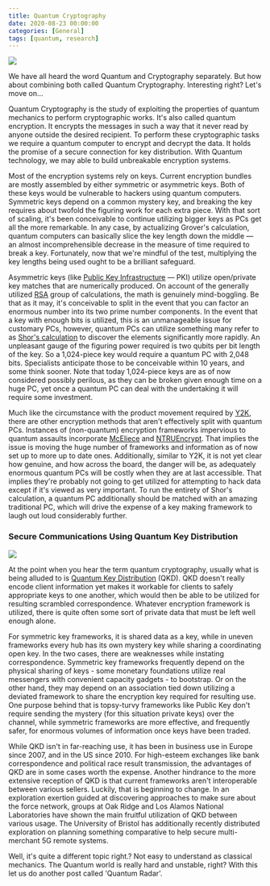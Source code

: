 ```yaml
---
title: Quantum Cryptography
date: 2020-08-23 00:00:00 
categories: [General]
tags: [quantum, research]
---
```


![](https://1.bp.blogspot.com/-dHbOK5DK7JE/XyPTQGduczI/AAAAAAAABgA/HnHvSpAndfs9ntrEMzYEF-W6SB4civYMACLcBGAsYHQ/w781-h520/analytics-3088958_1920.jpg)

We have all heard the word Quantum and Cryptography separately. But how about combining both called Quantum Cryptography. Interesting right? Let's move on...

Quantum Cryptography  is the study of exploiting the properties of quantum mechanics to perform cryptographic works. It's also called quantum encryption. It encrypts the messages in such a way that it never read by anyone outside the desired recipient. To perform these cryptographic tasks we require a quantum computer to encrypt and decrypt the data. It holds the promise of a secure connection for key distribution. With Quantum technology, we may able to build unbreakable encryption systems.

Most of the encryption systems rely on keys. Current encryption bundles are mostly assembled by either symmetric or asymmetric keys. Both of these keys would be vulnerable to hackers using quantum computers. Symmetric keys depend on a common mystery key, and breaking the key requires about twofold the figuring work for each extra piece. With that sort of scaling, it's been conceivable to continue utilizing bigger keys as PCs get all the more remarkable. In any case, by actualizing Grover's calculation, quantum computers can basically slice the key length down the middle — an almost incomprehensible decrease in the measure of time required to break a key. Fortunately, now that we're mindful of the test, multiplying the key lengths being used ought to be a brilliant safeguard.

Asymmetric keys (like  [Public Key Infrastructure](https://www.tutorialspoint.com/cryptography/public_key_infrastructure.htm)  — PKI) utilize open/private key matches that are numerically produced. On account of the generally utilized  [RSA](https://en.wikipedia.org/wiki/RSA_%28cryptosystem%29)  group of calculations, the math is genuinely mind-boggling. Be that as it may, it's conceivable to split in the event that you can factor an enormous number into its two prime number components. In the event that a key with enough bits is utilized, this is an unmanageable issue for customary PCs, however, quantum PCs can utilize something many refer to as  [Shor's calculation](https://qudev.phys.ethz.ch/static/content/QSIT15/Shors%20Algorithm.pdf) to discover the elements significantly more rapidly. An unpleasant gauge of the figuring power required is two qubits per bit length of the key. So a 1,024-piece key would require a quantum PC with 2,048 bits. Specialists anticipate those to be conceivable within 10 years, and some think sooner. Note that today 1,024-piece keys are as of now considered possibly perilous, as they can be broken given enough time on a huge PC, yet once a quantum PC can deal with the undertaking it will require some investment.

  
Much like the circumstance with the product movement required by  [Y2K](https://en.wikipedia.org/wiki/Year_2000_problem), there are other encryption methods that aren't effectively split with quantum PCs. Instances of (non-quantum) encryption frameworks impervious to quantum assaults incorporate  [McEliece](https://math.unl.edu/~s-jeverso2/McElieceProject.pdf)  and  [NTRUEncrypt](https://en.wikipedia.org/wiki/NTRUEncrypt). That implies the issue is moving the huge number of frameworks and information as of now set up to more up to date ones. Additionally, similar to Y2K, it is not yet clear how genuine, and how across the board, the danger will be, as adequately enormous quantum PCs will be costly when they are at last accessible. That implies they're probably not going to get utilized for attempting to hack data except if it's viewed as very important. To run the entirety of Shor's calculation, a quantum PC additionally should be matched with an amazing traditional PC, which will drive the expense of a key making framework to laugh out loud considerably further.

### Secure Communications Using Quantum Key Distribution

![](https://1.bp.blogspot.com/-BjmiZso07Rc/XygqY-4i4JI/AAAAAAAABiU/RuCdBQqaKKkIFb0gQNeapX_MCBz8aqwoQCLcBGAsYHQ/s640/My%2BPost.jpg)

At the point when you hear the term quantum cryptography, usually what is being alluded to is  [Quantum Key Distribution](https://en.wikipedia.org/wiki/Quantum_key_distribution) (QKD). QKD doesn't really encode client information yet makes it workable for clients to safely appropriate keys to one another, which would then be able to be utilized for resulting scrambled correspondence. Whatever encryption framework is utilized, there is quite often some sort of private data that must be left well enough alone.

For symmetric key frameworks, it is shared data as a key, while in uneven frameworks every hub has its own mystery key while sharing a coordinating open key. In the two cases, there are weaknesses while instating correspondence. Symmetric key frameworks frequently depend on the physical sharing of keys - some monetary foundations utilize real messengers with convenient capacity gadgets - to bootstrap. Or on the other hand, they may depend on an association tied down utilizing a deviated framework to share the encryption key required for resulting use. One purpose behind that is topsy-turvy frameworks like Public Key don't require sending the mystery (for this situation private keys) over the channel, while symmetric frameworks are more effective, and frequently safer, for enormous volumes of information once keys have been traded.

While QKD isn't in far-reaching use, it has been in business use in Europe since 2007, and in the US since 2010. For high-esteem exchanges like bank correspondence and political race result transmission, the advantages of QKD are in some cases worth the expense. Another hindrance to the more extensive reception of QKD is that current frameworks aren't interoperable between various sellers. Luckily, that is beginning to change. In an exploration exertion guided at discovering approaches to make sure about the force network, groups at Oak Ridge and Los Alamos National Laboratories have shown the main fruitful utilization of QKD between various usage. The University of Bristol has additionally recently distributed exploration on planning something comparative to help secure multi-merchant 5G remote systems.

Well, it's quite a different topic right.? Not easy to understand as classical mechanics. The Quantum world is really hard and unstable, right? With this let us do another post called 'Quantum Radar'.